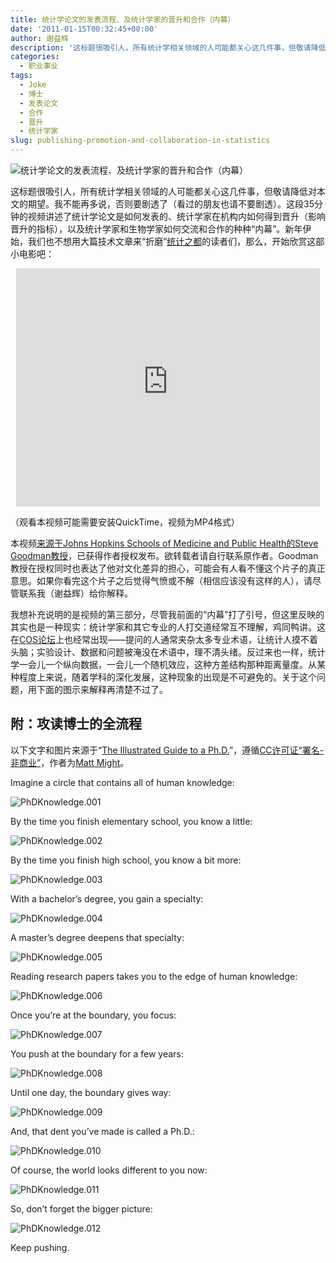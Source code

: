 ```yaml
---
title: 统计学论文的发表流程、及统计学家的晋升和合作（内幕）
date: '2011-01-15T00:32:45+00:00'
author: 谢益辉
description: '这标题很吸引人，所有统计学相关领域的人可能都关心这几件事，但敬请降低对本文的期望。我不能再多说，否则要剧透了（看过的朋友也请不要剧透）。这段35分钟的视频讲述了统计学论文是如何发表的、统计学家在机构内如何得到晋升（影响晋升的指标），以及统计学家和生物学家如何交流和合作的种种“内幕”。新年伊始，我们也不想用大篇技术文章来“折磨”统计之都的读者们，那么，开始欣赏这部小电影吧！'
categories:
  - 职业事业
tags:
  - Joke
  - 博士
  - 发表论文
  - 合作
  - 晋升
  - 统计学家
slug: publishing-promotion-and-collaboration-in-statistics
---
```


![统计学论文的发表流程、及统计学家的晋升和合作（内幕）](https://cos.name/wp-content/uploads/2011/01/shapeimage_3.png)

这标题很吸引人，所有统计学相关领域的人可能都关心这几件事，但敬请降低对本文的期望。我不能再多说，否则要剧透了（看过的朋友也请不要剧透）。这段35分钟的视频讲述了统计学论文是如何发表的、统计学家在机构内如何得到晋升（影响晋升的指标），以及统计学家和生物学家如何交流和合作的种种“内幕”。新年伊始，我们也不想用大篇技术文章来“折磨”[统计之都](https://cos.name)的读者们，那么，开始欣赏这部小电影吧：

<!--more-->

<p style="text-align: center;">
  <embed width="486" height="381" type="video/mp4" src="http://animation.r-forge.r-project.org/video/Getting-Ahead-in-Academia.mp4" />
</p>

（观看本视频可能需要安装QuickTime，视频为MP4格式）

本视频[来源于Johns Hopkins Schools of Medicine and Public Health的Steve Goodman教授](http://web.me.com/goodmanfamily1/Behind_the_tan_door/index.html)，已获得作者授权发布。欲转载者请自行联系原作者。Goodman教授在授权同时也表达了他对文化差异的担心，可能会有人看不懂这个片子的真正意思。如果你看完这个片子之后觉得气愤或不解（相信应该没有这样的人），请尽管联系我（谢益辉）给你解释。

我想补充说明的是视频的第三部分，尽管我前面的“内幕”打了引号，但这里反映的其实也是一种现实：统计学家和其它专业的人打交道经常互不理解，鸡同鸭讲。这在[COS论坛](https://cos.name/cn/)上也经常出现——提问的人通常夹杂太多专业术语，让统计人摸不着头脑；实验设计、数据和问题被淹没在术语中，理不清头绪。反过来也一样，统计学一会儿一个纵向数据，一会儿一个随机效应，这种方差结构那种距离量度。从某种程度上来说，随着学科的深化发展，这种现象的出现是不可避免的。关于这个问题，用下面的图示来解释再清楚不过了。

## 附：攻读博士的全流程

以下文字和图片来源于“[The Illustrated Guide to a Ph.D.](http://matt.might.net/articles/phd-school-in-pictures/)”，遵循[CC许可证“署名-非商业”](http://creativecommons.org/licenses/by-nc/2.5/)，作者为[Matt Might](http://matt.might.net/)。

Imagine a circle that contains all of human knowledge:

![PhDKnowledge.001](http://matt.might.net/articles/phd-school-in-pictures/images/PhDKnowledge.001.jpg)

By the time you finish elementary school, you know a little:

![PhDKnowledge.002](http://matt.might.net/articles/phd-school-in-pictures/images/PhDKnowledge.002.jpg)

By the time you finish high school, you know a bit more:

![PhDKnowledge.003](http://matt.might.net/articles/phd-school-in-pictures/images/PhDKnowledge.003.jpg)

With a bachelor’s degree, you gain a specialty:

![PhDKnowledge.004](http://matt.might.net/articles/phd-school-in-pictures/images/PhDKnowledge.004.jpg)

A master’s degree deepens that specialty:

![PhDKnowledge.005](http://matt.might.net/articles/phd-school-in-pictures/images/PhDKnowledge.005.jpg)

Reading research papers takes you to the edge of human knowledge:

![PhDKnowledge.006](http://matt.might.net/articles/phd-school-in-pictures/images/PhDKnowledge.006.jpg)

Once you’re at the boundary, you focus:

![PhDKnowledge.007](http://matt.might.net/articles/phd-school-in-pictures/images/PhDKnowledge.007.jpg)

You push at the boundary for a few years:

![PhDKnowledge.008](http://matt.might.net/articles/phd-school-in-pictures/images/PhDKnowledge.008.jpg)

Until one day, the boundary gives way:

![PhDKnowledge.009](http://matt.might.net/articles/phd-school-in-pictures/images/PhDKnowledge.009.jpg)

And, that dent you’ve made is called a Ph.D.:

![PhDKnowledge.010](http://matt.might.net/articles/phd-school-in-pictures/images/PhDKnowledge.010.jpg)

Of course, the world looks different to you now:

![PhDKnowledge.011](http://matt.might.net/articles/phd-school-in-pictures/images/PhDKnowledge.011.jpg)

So, don’t forget the bigger picture:

![PhDKnowledge.012](http://matt.might.net/articles/phd-school-in-pictures/images/PhDKnowledge.012.jpg)

Keep pushing.
